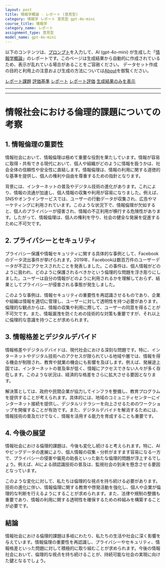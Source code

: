 ```yaml
---
layout: post
title: 情報学概論 - レポート (意見型)
category: 情報学 レポート 意見型 gpt-4o-mini
course_title: 情報学
category_name: レポート
assignment_type: 意見型
model_name: gpt-4o-mini
---
```


以下のコンテンツは、[プロンプト](https://github.com/takedatoshiyuki/synthetic_assignments/tree/main/generated/情報学/gpt-4o-mini/prompt_レポート-意見型.md)を入力して、AI (gpt-4o-mini) が生成した「[情報学概論](/contents/情報学/)」のレポートです。このページは生成結果から自動的に作成されているため、表示が乱れている場合があることをご容赦ください。
データセット作成の目的と利用上の注意および生成の方法については[About](/About)を御覧ください。

[レポート課題](../レポート課題-意見型)
[評価基準](../評価基準-意見型)
[レポート](../レポート-意見型)
[レポート評価](../レポート評価-意見型)
[生成結果のみを表示](https://github.com/takedatoshiyuki/synthetic_assignments/tree/main/generated/情報学/gpt-4o-mini/レポート-意見型.md)
  

***
***
  
# 情報社会における倫理的課題についての考察

## 1. 情報倫理の重要性

情報社会において、情報倫理は極めて重要な役割を果たしています。情報が容易に取得・共有できる現代において、個人や組織がどのように情報を扱うかは、社会全体の信頼性や安全性に直結します。情報倫理は、情報の利用に関する道徳的な基準を提供し、個人の権利や自由を尊重するための指針となります。

背景には、インターネットの普及やデジタル技術の進化があります。これにより、情報の流通が加速し、個人情報の収集や利用が容易になりました。例えば、SNSやオンラインサービスでは、ユーザーの行動データが収集され、広告やマーケティングに利用されています。このような状況下で、情報倫理が欠如すると、個人のプライバシーが侵害され、情報の不正利用が横行する危険性があります。したがって、情報倫理は、個人の権利を守り、社会の健全な発展を促進するために不可欠です。

## 2. プライバシーとセキュリティ

プライバシー保護や情報セキュリティに関する具体的な事例として、Facebookのデータ流出事件が挙げられます。2019年、Facebookは数百万件のユーザーデータが不正にアクセスされたことを発表しました。この事件は、個人情報がどのように扱われ、どのように保護されるべきかという倫理的な問題を浮き彫りにしました。ユーザーは自分の情報がどのように利用されるかを理解しておらず、結果としてプライバシーが侵害される事態が発生しました。

このような事例は、情報セキュリティの重要性を再認識させるものであり、企業や組織は情報を適切に管理し、ユーザーに対して透明性を持つ必要があります。倫理的な観点からは、情報の収集や利用に際して、ユーザーの同意を得ることが不可欠です。また、情報漏洩を防ぐための技術的な対策も重要ですが、それ以上に倫理的な意識を持つことが求められます。

## 3. 情報格差とデジタルデバイド

情報格差やデジタルデバイドは、現代社会における深刻な問題です。特に、インターネットやデジタル技術へのアクセスが限られている地域や層では、情報を得る機会が制限され、教育や就業の機会にも影響を及ぼします。例えば、発展途上国では、インターネットの普及率が低く、情報にアクセスできない人々が多く存在します。このような状況は、経済的な格差をさらに拡大させる要因となります。

解決策としては、政府や民間企業が協力してインフラを整備し、教育プログラムを提供することが考えられます。具体的には、地域のコミュニティセンターにインターネット接続を提供し、デジタルリテラシーを向上させるためのワークショップを開催することが有効です。また、デジタルデバイドを解消するためには、情報技術の普及だけでなく、情報を活用する能力を育成することも重要です。

## 4. 今後の展望

情報社会における倫理的課題は、今後も変化し続けると考えられます。特に、AIやビッグデータの進展により、個人情報の収集・分析がますます容易になる一方で、プライバシーの侵害や偏見の助長といった新たな倫理的問題が浮上するでしょう。例えば、AIによる顔認識技術の普及は、監視社会の到来を懸念させる要因となっています。

このような変化に対して、私たちは倫理的な視点を持ち続ける必要があります。技術の進化に伴い、情報倫理に関する教育や啓発活動を強化し、個人や企業が倫理的な判断を行えるようにすることが求められます。また、法律や規制の整備も重要であり、情報の利用に関する透明性を確保するための枠組みを構築することが必要です。

## 結論

情報社会における倫理的課題は多岐にわたり、私たちの生活や社会に深く影響を与えています。情報倫理の重要性を再認識し、プライバシーやセキュリティ、情報格差といった問題に対して積極的に取り組むことが求められます。今後の情報社会において、倫理的な視点を持ち続けることが、持続可能な社会の実現に向けた鍵となるでしょう。
